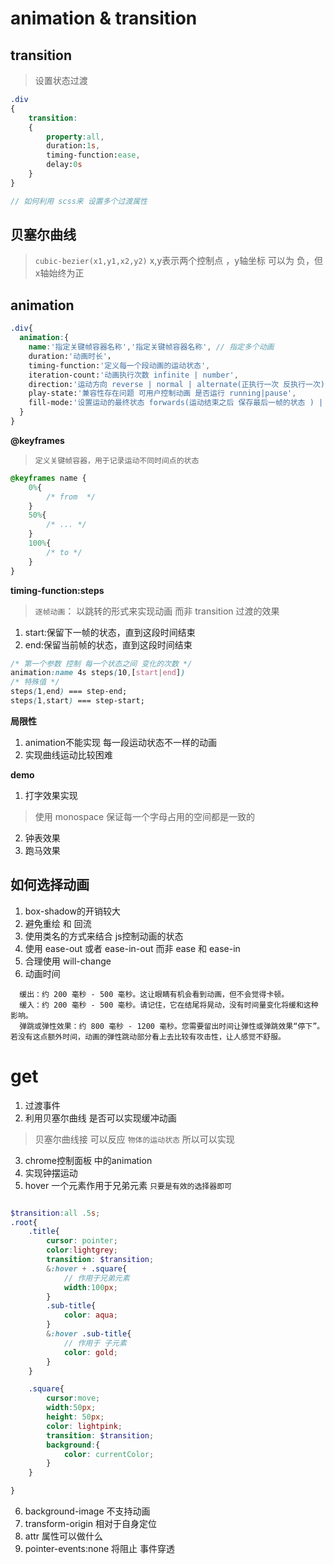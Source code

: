 # animation & transition

## transition 

> 设置状态过渡  

```scss
.div
{
    transition:
    {
        property:all,
        duration:1s,
        timing-function:ease,
        delay:0s
    }
}

// 如何利用 scss来 设置多个过渡属性
```

## 贝塞尔曲线
> `cubic-bezier(x1,y1,x2,y2)` x,y表示两个控制点 ，y轴坐标 可以为 负，但x轴始终为正

## animation

```scss
.div{
  animation:{
    name:'指定关键帧容器名称','指定关键帧容器名称', // 指定多个动画
    duration:'动画时长'，
    timing-function:'定义每一个段动画的运动状态',
    iteration-count:'动画执行次数 infinite | number',
    direction:'运动方向 reverse | normal | alternate(正执行一次 反执行一次) | alternate-reverse(反执行一次 正执行一次 ) ' ,
    play-state:'兼容性存在问题 可用户控制动画 是否运行 running|pause',
    fill-mode:'设置运动的最终状态 forwards(运动结束之后 保存最后一帧的状态 ) | backwards( 运动开始之前 保存第一帧的状态 ) | both'
  }
}

```
**@keyframes**

> `定义关键帧容器，用于记录运动不同时间点的状态`

```css
@keyframes name {
    0%{
        /* from  */
    } 
    50%{
        /* ... */
    }
    100%{
        /* to */
    }
}
```



**timing-function:steps**

> `逐帧动画`： 以跳转的形式来实现动画 而非 transition 过渡的效果

1. start:保留下一帧的状态，直到这段时间结束
2. end:保留当前帧的状态，直到这段时间结束
```css
/* 第一个参数 控制 每一个状态之间 变化的次数 */
animation:name 4s steps(10,[start|end])
/* 特殊值 */
steps(1,end) === step-end;
steps(1,start) === step-start;
```

**局限性**

1. animation不能实现 每一段运动状态不一样的动画
2. 实现曲线运动比较困难



**demo**
1. 打字效果实现
> 使用 monospace 保证每一个字母占用的空间都是一致的
2. 钟表效果
3. 跑马效果
## 如何选择动画

1. box-shadow的开销较大
2. 避免重绘 和 回流
3. 使用类名的方式来结合 js控制动画的状态
4. 使用 ease-out 或者 ease-in-out 而非 ease 和 ease-in
5. 合理使用 will-change 
6. 动画时间
  ```
    缓出：约 200 毫秒 - 500 毫秒。这让眼睛有机会看到动画，但不会觉得卡顿。
    缓入：约 200 毫秒 - 500 毫秒。请记住，它在结尾将晃动，没有时间量变化将缓和这种影响。
    弹跳或弹性效果：约 800 毫秒 - 1200 毫秒。您需要留出时间让弹性或弹跳效果“停下”。若没有这点额外时间，动画的弹性跳动部分看上去比较有攻击性，让人感觉不舒服。
  ```
# get 

1. 过渡事件 
2. 利用贝塞尔曲线 是否可以实现缓冲动画
> 贝塞尔曲线接 可以反应 `物体的运动状态` 所以可以实现
3. chrome控制面板 中的animation
4. 实现钟摆运动
5. hover 一个元素作用于兄弟元素 `只要是有效的选择器即可`
```scss

$transition:all .5s;
.root{
    .title{
        cursor: pointer;
        color:lightgrey;
        transition: $transition;
        &:hover + .square{
            // 作用于兄弟元素 
            width:100px;
        }
        .sub-title{
            color: aqua;
        }
        &:hover .sub-title{
            // 作用于 子元素
            color: gold;
        }
    }

    .square{
        cursor:move;
        width:50px;
        height: 50px;
        color: lightpink;
        transition: $transition;
        background:{
            color: currentColor;
        }
    }

}
```
6. background-image 不支持动画
7. transform-origin 相对于自身定位
8. attr 属性可以做什么
9. pointer-events:none 将阻止 事件穿透
